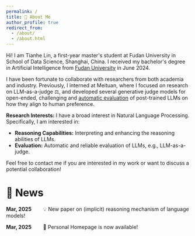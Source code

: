 ```yaml
---
permalink: /
title: 👋 About Me
author_profile: true
redirect_from: 
  - /about/
  - /about.html
---
```


Hi! I am Tianhe Lin, a first-year master's student at Fudan University in School of Data Science, Shanghai, China. 
I received my bachelor's degree in Artificial Intelligence from [Fudan University](https://www.fudan.edu.cn/) in June 2024.

I have been fortunate to collaborate with researchers from both academia and industry.
Previously, I interned at Meituan, where I focused on research on LLM-as-a-judge ‍⚖️, and developed several generative judge models for open-ended, challenging and [automatic evaluation](https://agi-eval.cn/evaluation/LLM-CN-Subj-1-Rnd?id=48) of post-trained LLMs on how they align to human preference.

**Research Interests:**  I have a broad interest in Natural Language Processing. Specifically, I am interested in:
- **Reasoning Capabilities:** Interpreting and enhancing the reasoning abilities of LLMs.
- **Evaluation:** Automatic and reliable evaluation of LLMs, e.g., LLM-as-a-judge.

Feel free to contact me if you are interested in my work or want to discuss a potential collaboration!

🥳 News
======
**Mar, 2025**&emsp;&emsp; :bulb: New paper on (implicit) reasoning mechanism of language models!

**Mar, 2025**&emsp;&emsp; :tada: Personal Homepage is now available!
